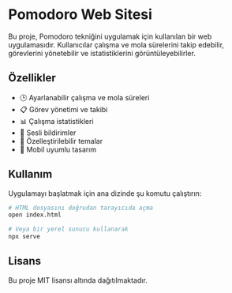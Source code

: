 # Pomodoro Web Sitesi

Bu proje, Pomodoro tekniğini uygulamak için kullanılan bir web uygulamasıdır. Kullanıcılar çalışma ve mola sürelerini takip edebilir, görevlerini yönetebilir ve istatistiklerini görüntüleyebilirler.

## Özellikler

- 🕒 Ayarlanabilir çalışma ve mola süreleri
- 📋 Görev yönetimi ve takibi
- 📊 Çalışma istatistikleri
- 🔔 Sesli bildirimler
- 🎨 Özelleştirilebilir temalar
- 📱 Mobil uyumlu tasarım

## Kullanım

Uygulamayı başlatmak için ana dizinde şu komutu çalıştırın:

```bash
# HTML dosyasını doğrudan tarayıcıda açma
open index.html

# Veya bir yerel sunucu kullanarak
npx serve
```

## Lisans

Bu proje MIT lisansı altında dağıtılmaktadır.
